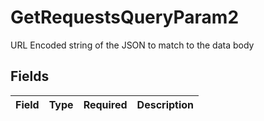# GetRequestsQueryParam2

URL Encoded string of the JSON to match to the data body


## Fields

| Field       | Type        | Required    | Description |
| ----------- | ----------- | ----------- | ----------- |